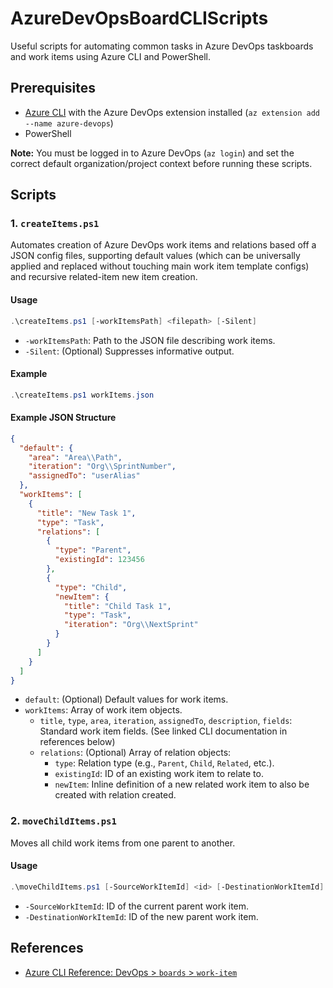 # AzureDevOpsBoardCLIScripts

Useful scripts for automating common tasks in Azure DevOps taskboards and work items using Azure CLI and PowerShell.

## Prerequisites

- [Azure CLI](https://docs.microsoft.com/en-us/cli/azure/install-azure-cli) with the Azure DevOps extension installed (`az extension add --name azure-devops`)
- PowerShell

**Note:** You must be logged in to Azure DevOps (`az login`) and set the correct default organization/project context before running these scripts.

## Scripts

### 1. `createItems.ps1`

Automates creation of Azure DevOps work items and relations based off a JSON config files, supporting default values (which can be universally applied and replaced without touching main work item template configs) and recursive related-item new item creation.

#### Usage

```powershell
.\createItems.ps1 [-workItemsPath] <filepath> [-Silent]
```

- `-workItemsPath`: Path to the JSON file describing work items.
- `-Silent`: (Optional) Suppresses informative output.

#### Example
```powershell
.\createItems.ps1 workItems.json
```

#### Example JSON Structure

```json
{
  "default": {
    "area": "Area\\Path",
    "iteration": "Org\\SprintNumber",
    "assignedTo": "userAlias"
  },
  "workItems": [
    {
      "title": "New Task 1",
      "type": "Task",
      "relations": [
        {
          "type": "Parent",
          "existingId": 123456
        },
        {
          "type": "Child",
          "newItem": {
            "title": "Child Task 1",
            "type": "Task",
            "iteration": "Org\\NextSprint"
          }
        }
      ]
    }
  ]
}
```

- `default`: (Optional) Default values for work items.
- `workItems`: Array of work item objects.
  - `title`, `type`, `area`, `iteration`, `assignedTo`, `description`, `fields`: Standard work item fields. (See linked CLI documentation in references below)
  - `relations`: (Optional) Array of relation objects:
    - `type`: Relation type (e.g., `Parent`, `Child`, `Related`, etc.).
    - `existingId`: ID of an existing work item to relate to.
    - `newItem`: Inline definition of a new related work item to also be created with relation created.

### 2. `moveChildItems.ps1`

Moves all child work items from one parent to another.

#### Usage

```powershell
.\moveChildItems.ps1 [-SourceWorkItemId] <id> [-DestinationWorkItemId] <id>
```

- `-SourceWorkItemId`: ID of the current parent work item.
- `-DestinationWorkItemId`: ID of the new parent work item.

## References
- [Azure CLI Reference: DevOps > `boards` > `work-item`](https://learn.microsoft.com/en-us/cli/azure/boards/work-item?view=azure-cli-latest)